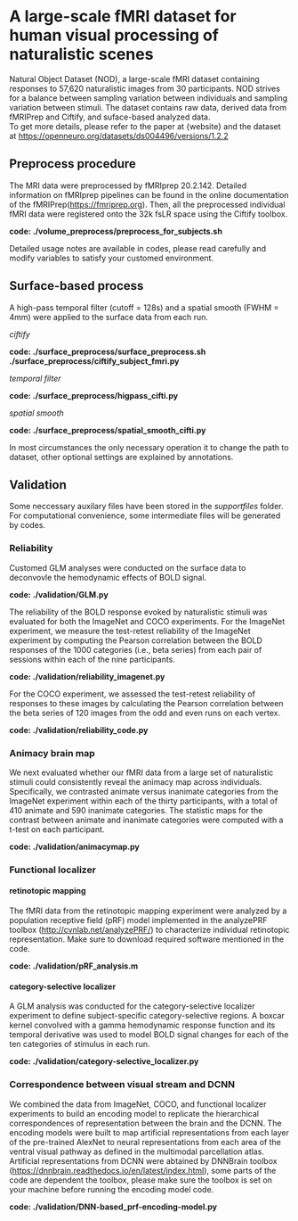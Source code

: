 # A large-scale fMRI dataset for human visual processing of naturalistic scenes
Natural Object Dataset (NOD), a large-scale fMRI dataset containing responses to 57,620 naturalistic images from 30 participants. NOD strives for a balance between sampling variation between individuals and sampling variation between stimuli. The dataset contains raw data, derived data from fMRIPrep and Ciftify, and suface-based analyzed data.   
To get more details, please refer to the paper at {website} and the dataset at https://openneuro.org/datasets/ds004496/versions/1.2.2

## Preprocess procedure
The MRI data were preprocessed by fMRIprep 20.2.142. Detailed information on fMRIprep pipelines can be found in the online documentation of the fMRIPrep(https://fmriprep.org). Then, all the preprocessed individual fMRI data were registered onto the 32k fsLR space using the Ciftify toolbox.

**code: ./volume_preprocess/preprocess_for_subjects.sh**

Detailed usage notes are available in codes, please read carefully and modify variables to satisfy your customed environment.

## Surface-based process
A high-pass temporal filter (cutoff = 128s) and a spatial smooth (FWHM = 4mm) were applied to the surface data from each run. 

*ciftify*

**code: ./surface_preprocess/surface_preprocess.sh**
      **./surface_preprocess/ciftify_subject_fmri.py**

*temporal filter*

**code: ./surface_preprocess/higpass_cifti.py**

*spatial smooth*

**code: ./surface_preprocess/spatial_smooth_cifti.py**

In most circumstances the only necessary operation it to change the path to dataset, other optional settings are explained by annotations.

## Validation
Some neccessary auxilary files have been stored in the *supportfiles* folder.
For computational convenience, some intermediate files will be generated by codes.
### Reliability
Customed GLM analyses were conducted on the surface data to deconvovle the hemodynamic effects of BOLD signal.

**code: ./validation/GLM.py**

The reliability of the BOLD response evoked by naturalistic stimuli was evaluated for both the ImageNet and COCO experiments. For the ImageNet experiment, we measure the test-retest reliability of the ImageNet experiment by computing the Pearson correlation between the BOLD responses of the 1000 categories (i.e., beta series) from each pair of sessions within each of the nine participants. 

**code: ./validation/reliability_imagenet.py**

For the COCO experiment, we assessed the test-retest reliability of responses to these images by calculating the Pearson correlation between the beta series of 120 images from the odd and even runs on each vertex.

**code: ./validation/reliability_code.py**

### Animacy brain map
We next evaluated whether our fMRI data from a large set of naturalistic stimuli could consistently reveal the animacy map across individuals. Specifically, we contrasted animate versus inanimate categories from the ImageNet experiment within each of the thirty participants, with a total of 410 animate and 590 inanimate categories. The statistic maps for the contrast between animate and inanimate categories were computed with a t-test on each participant.

**code: ./validation/animacymap.py**

### Functional localizer
#### retinotopic mapping
The fMRI data from the retinotopic mapping experiment were analyzed by a population receptive field (pRF) model implemented in the analyzePRF toolbox (http://cvnlab.net/analyzePRF/) to characterize individual retinotopic representation. Make sure to download required software mentioned in the code.

**code: ./validation/pRF_analysis.m**

#### category-selective localizer
A GLM analysis was conducted for the category-selective localizer experiment to define subject-specific category-selective regions. A boxcar kernel convolved with a gamma hemodynamic response function and its temporal derivative was used to model BOLD signal changes for each of the ten categories of stimulus in each run.

**code: ./validation/category-selective_localizer.py**

### Correspondence between visual stream and DCNN
We combined the data from ImageNet, COCO, and functional localizer experiments to build an encoding model to replicate the hierarchical correspondences of representation between the brain and the DCNN. The encoding models were built to map artificial representations from each layer of the pre-trained AlexNet to neural representations from each area of the ventral visual pathway as defined in the multimodal parcellation atlas. Artificial representations from DCNN were abtained by DNNBrain toolbox (https://dnnbrain.readthedocs.io/en/latest/index.html), some parts of the code are dependent the toolbox, please make sure the toolbox is set on your machine before running the encoding model code.

**code: ./validation/DNN-based_prf-encoding-model.py**




